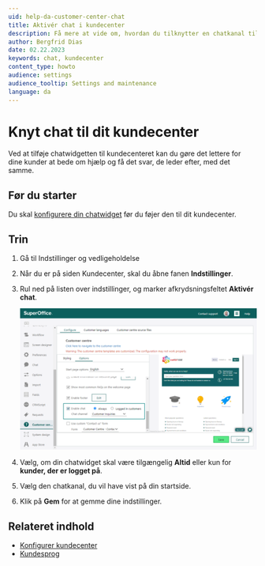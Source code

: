 ```yaml
---
uid: help-da-customer-center-chat
title: Aktivér chat i kundecenter
description: Få mere at vide om, hvordan du tilknytter en chatkanal til dit kundecenter, i denne vejledning.
author: Bergfrid Dias
date: 02.22.2023
keywords: chat, kundecenter
content_type: howto
audience: settings
audience_tooltip: Settings and maintenance
language: da
---
```


# Knyt chat til dit kundecenter

Ved at tilføje chatwidgetten til kundecenteret kan du gøre det lettere for dine kunder at bede om hjælp og få det svar, de leder efter, med det samme.

## Før du starter

Du skal [konfigurere din chatwidget][3] før du føjer den til dit kundecenter.

## Trin

1. Gå til Indstillinger og vedligeholdelse

1. Når du er på siden Kundecenter, skal du åbne fanen **Indstillinger**.

1. Rul ned på listen over indstillinger, og marker afkrydsningsfeltet **Aktivér chat**.

    ![Aktivér chatwidgetten på fanen Indstillinger, og vælg ønsket chatkanal -screenshot][img1]

1. Vælg, om din chatwidget skal være tilgængelig **Altid** eller kun for **kunder, der er logget på**.

1. Vælg den chatkanal, du vil have vist på din startside.

1. Klik på **Gem** for at gemme dine indstillinger.

## Relateret indhold

* [Konfigurer kundecenter][2]
* [Kundesprog][1]

<!-- Referenced links -->
[1]: ../../admin/options/learn/custlang/index.md
[3]: ../../chat/admin/channel-create.md
[2]: config.md

<!-- Referenced images -->
[img1]: ../../../media/loc/en/customer-center/connecting-widget.png
